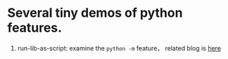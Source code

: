 # Several tiny demos of python features.


1. run-lib-as-script: examine the `python -m` feature， related blog is [here]()